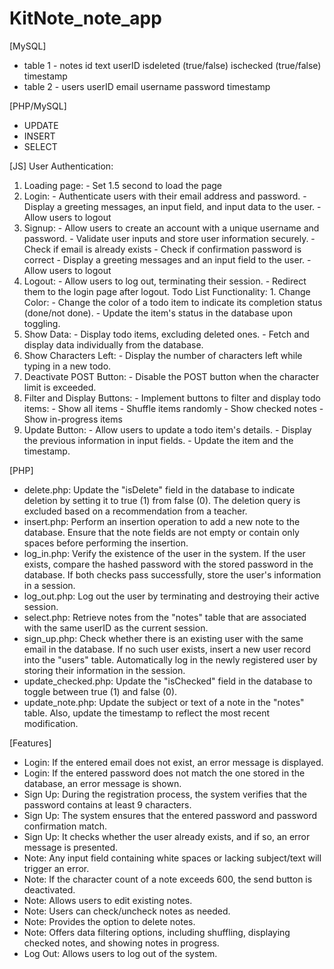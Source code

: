 # KitNote_note_app

[MySQL]
- table 1 - notes
    id
    text
    userID
    isdeleted (true/false)
    ischecked (true/false)
    timestamp
- table 2 - users
    userID 
    email
    username
    password
    timestamp

[PHP/MySQL]
- UPDATE
- INSERT
- SELECT
	
[JS]
User Authentication:
1. Loading page: - Set 1.5 second to load the page
2. Login: - Authenticate users with their email address and password. - Display a greeting messages, an input field, and input data to the user. - Allow users to logout
3. Signup: - Allow users to create an account with a unique username and password. - Validate user inputs and store user information securely. - Check if email is already exists - Check if confirmation password is correct - Display a greeting messages and an input field to the user. - Allow users to logout
4. Logout: - Allow users to log out, terminating their session. - Redirect them to the login page after logout.
Todo List Functionality: 1. Change Color: - Change the color of a todo item to indicate its completion status (done/not done). - Update the item's status in the database upon toggling.
2. Show Data: - Display todo items, excluding deleted ones. - Fetch and display data individually from the database.
3. Show Characters Left: - Display the number of characters left while typing in a new todo.
4. Deactivate POST Button: - Disable the POST button when the character limit is exceeded.
5. Filter and Display Buttons: - Implement buttons to filter and display todo items: - Show all items - Shuffle items randomly - Show checked notes - Show in-progress items
6. Update Button: - Allow users to update a todo item's details. - Display the previous information in input fields. - Update the item and the timestamp.

[PHP]
- delete.php: Update the "isDelete" field in the database to indicate deletion by setting it to true (1) from false (0). The deletion query is excluded based on a recommendation from a teacher.
- insert.php: Perform an insertion operation to add a new note to the database. Ensure that the note fields are not empty or contain only spaces before performing the insertion.
- log_in.php: Verify the existence of the user in the system. If the user exists, compare the hashed password with the stored password in the database. If both checks pass successfully, store the user's information in a session.
- log_out.php: Log out the user by terminating and destroying their active session.
- select.php: Retrieve notes from the "notes" table that are associated with the same userID as the current session.
- sign_up.php: Check whether there is an existing user with the same email in the database. If no such user exists, insert a new user record into the "users" table. Automatically log in the newly registered user by storing their information in the session.
- update_checked.php: Update the "isChecked" field in the database to toggle between true (1) and false (0).
- update_note.php: Update the subject or text of a note in the "notes" table. Also, update the timestamp to reflect the most recent modification.

[Features]
- Login: If the entered email does not exist, an error message is displayed.
- Login: If the entered password does not match the one stored in the database, an error message is shown.
- Sign Up: During the registration process, the system verifies that the password contains at least 9 characters.
- Sign Up: The system ensures that the entered password and password confirmation match.
- Sign Up: It checks whether the user already exists, and if so, an error message is presented.
- Note: Any input field containing white spaces or lacking subject/text will trigger an error.
- Note: If the character count of a note exceeds 600, the send button is deactivated.
- Note: Allows users to edit existing notes.
- Note: Users can check/uncheck notes as needed.
- Note: Provides the option to delete notes.
- Note: Offers data filtering options, including shuffling, displaying checked notes, and showing notes in progress.
- Log Out: Allows users to log out of the system.
